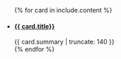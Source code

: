 <ul class="usa-card-group {{ page.cards.class | default: 'blue-wrapper' }}">
  {% for card in include.content %}
  <li class="usa-card tablet:grid-col-4">
    <div class="usa-card-text__container">
      <div class="usa-card__header">
        <a href="/prototype/{{card.slug}}"><h4 class="usa-card-text__heading">{{ card.title}}</h4></a>
      </div>
      <div class="usa-card__body">
          {{ card.summary | truncate: 140 }}
      </div>
    </div>
  </li>
  {% endfor %}
</ul>
